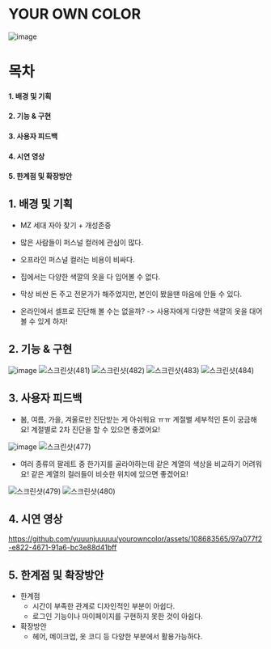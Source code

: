 # YOUR OWN COLOR
![image](https://github.com/yuuunjuuuuu/yourowncolor/assets/108683565/0d3616fd-82fb-4a3d-92dc-f374deb3dc36)

# 목차
#### 1. 배경 및 기획
#### 2. 기능 & 구현
#### 3. 사용자 피드백
#### 4. 시연 영상
#### 5. 한계점 및 확장방안

## 1. 배경 및 기획

+ MZ 세대 자아 찾기 + 개성존중
+ 많은 사람들이 퍼스널 컬러에 관심이 많다.
+ 오프라인 퍼스널 컬러는 비용이 비싸다.
+ 집에서는 다양한 색깔의 옷을 다 입어볼 수 없다.
+ 막상 비싼 돈 주고 전문가가 해주었지만, 본인이 봤을땐 마음에 안들 수 있다.

+ 온라인에서 셀프로 진단해 볼 수는 없을까?
    -> 사용자에게 다양한 색깔의 옷을 대어볼 수 있게 하자!

## 2. 기능 & 구현

![image](https://github.com/yuuunjuuuuu/yourowncolor/assets/108683565/3fa5ba7c-f2ce-428e-bd02-9c69fd2bf659)
![스크린샷(481)](https://github.com/yuuunjuuuuu/yourowncolor/assets/108683565/890ae7a0-ddcf-4f97-95d3-f4b59eec0822)
![스크린샷(482)](https://github.com/yuuunjuuuuu/yourowncolor/assets/108683565/f82d0046-d4b6-429e-8c42-f174e98f646e)
![스크린샷(483)](https://github.com/yuuunjuuuuu/yourowncolor/assets/108683565/d2986ec4-16ee-47d0-83e9-bc1897c5d9d6)
![스크린샷(484)](https://github.com/yuuunjuuuuu/yourowncolor/assets/108683565/27e6d530-a9cc-42bb-81b3-1f91dcbf12b8)


## 3. 사용자 피드백

+ 봄, 여름, 가을, 겨울로만 진단받는 게 아쉬워요 ㅠㅠ 계절별 세부적인 톤이 궁금해요!
계절별로 2차 진단을 할 수 있으면 좋겠어요!


![image](https://github.com/yuuunjuuuuu/yourowncolor/assets/108683565/c6f25f8f-1c93-4a9d-a683-32b0126e967a)
![스크린샷(477)](https://github.com/yuuunjuuuuu/yourowncolor/assets/108683565/bc2bc45b-b4f4-43a7-ab72-8b1d5fbe48a2)


+ 여러 종류의 팔레트 중 한가지를 골라야하는데 같은 계열의 색상을 비교하기 어려워요!
같은 계열의 컬러들이 비슷한 위치에 있으면 좋겠어요!


![스크린샷(479)](https://github.com/yuuunjuuuuu/yourowncolor/assets/108683565/06e08434-d2d3-4a57-b619-9aee51ab93a5)
![스크린샷(480)](https://github.com/yuuunjuuuuu/yourowncolor/assets/108683565/b6faa360-e9c8-42a4-a3d3-b2a6c3b2a537)

## 4. 시연 영상

https://github.com/yuuunjuuuuu/yourowncolor/assets/108683565/97a077f2-e822-4671-91a6-bc3e88d41bff

## 5. 한계점 및 확장방안

+ 한계점
  + 시간이 부족한 관계로 디자인적인 부분이 아쉽다.
  + 로그인 기능이나 마이페이지를 구현하지 못한 것이 아쉽다.
+ 확장방안
  + 헤어, 메이크업, 옷 코디 등 다양한 부분에서 활용가능하다.






